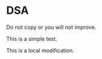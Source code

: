 # DSA

Do not copy or you will not improve.

This is a simple test.

This is a local modification.	
